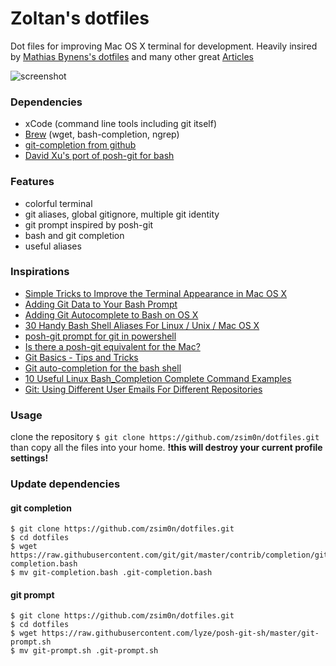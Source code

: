 Zoltan's dotfiles
========

Dot files for improving Mac OS X terminal for development. Heavily insired by [Mathias Bynens's dotfiles](https://github.com/mathiasbynens/dotfiles) and many other great [Articles](#inspirations)

![screenshot](https://raw.github.com/zsim0n/dotfiles/screenshots/screenshots/term1.png)

### Dependencies

* xCode (command line tools including git itself)
* [Brew](http://brew.sh/) (wget, bash-completion, ngrep)
* [git-completion from github](https://github.com/git/git/blob/master/contrib/completion/git-completion.bash)
* [David Xu's port of posh-git for bash](https://github.com/lyze/posh-git-sh)

### Features

* colorful terminal
* git aliases, global gitignore, multiple git identity
* git prompt inspired by posh-git
* bash and git completion
* useful aliases

### Inspirations

* [Simple Tricks to Improve the Terminal Appearance in Mac OS X](http://osxdaily.com/2013/02/05/improve-terminal-appearance-mac-os-x/)
* [Adding Git Data to Your Bash Prompt](http://buddylindsey.com/adding-git-data-to-your-bash-prompt/)
* [Adding Git Autocomplete to Bash on OS X](http://buddylindsey.com/adding-git-autocomplete-to-bash-on-os-x/)
* [30 Handy Bash Shell Aliases For Linux / Unix / Mac OS X](http://www.cyberciti.biz/tips/bash-aliases-mac-centos-linux-unix.html)
* [posh-git prompt for git in powershell](https://github.com/dahlbyk/posh-git)
* [Is there a posh-git equivalent for the Mac?](http://stackoverflow.com/questions/12433165/is-there-a-posh-git-equivalent-for-the-mac)
* [Git Basics - Tips and Tricks](http://git-scm.com/book/en/Git-Basics-Tips-and-Tricks)
* [Git auto-completion for the bash shell](http://blog.vogella.com/2013/03/19/git-auto-completion-for-the-bash-shell/)
* [10 Useful Linux Bash_Completion Complete Command Examples ](http://www.thegeekstuff.com/2013/12/bash-completion-complete/)
* [Git: Using Different User Emails For Different Repositories](http://orrsella.com/2013/08/10/git-using-different-user-emails-for-different-repositories/)

### Usage

clone the repository  `$ git clone https://github.com/zsim0n/dotfiles.git` than copy all the files into your home. **!this will destroy your current profile settings!**

### Update dependencies

#### git completion

```
$ git clone https://github.com/zsim0n/dotfiles.git
$ cd dotfiles
$ wget https://raw.githubusercontent.com/git/git/master/contrib/completion/git-completion.bash
$ mv git-completion.bash .git-completion.bash
```

#### git prompt

```
$ git clone https://github.com/zsim0n/dotfiles.git
$ cd dotfiles
$ wget https://raw.githubusercontent.com/lyze/posh-git-sh/master/git-prompt.sh
$ mv git-prompt.sh .git-prompt.sh
```


